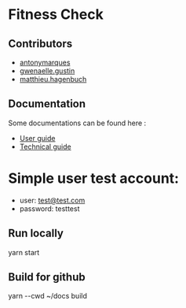 # Fitness Check

## Contributors
- [antonymarques](https://gitlab.com/antonymarques)
- [gwenaelle.gustin](https://gitlab.com/gwenaelle.gustin)
- [matthieu.hagenbuch](https://gitlab.com/matthieu.hagenbuch)

## Documentation
Some documentations can be found here :
- [User guide](user_guide.md)
- [Technical guide](technical_guide.md)

# Simple user test account:
- user: test@test.com
- password: testtest

## Run locally
yarn start

## Build for github
yarn --cwd ~/docs build


